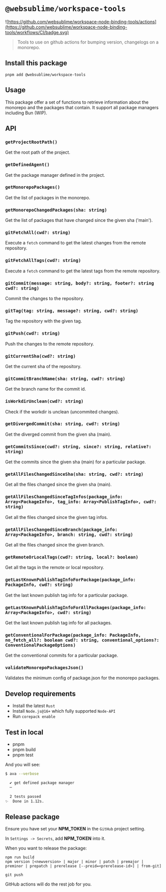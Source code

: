 # `@websublime/workspace-tools`

![https://github.com/websublime/workspace-node-binding-tools/actions](https://github.com/websublime/workspace-node-binding-tools/workflows/CI/badge.svg)

> Tools to use on github actions for bumping version, changelogs on a monorepo.

## Install this package

```
pnpm add @websublime/workspace-tools
```

## Usage

This package offer a set of functions to retrieve information about the monorepo and the packages that contain. It support all package managers including Bun (WIP).

## API

### `getProjectRootPath()`

Get the root path of the project.

### `getDefinedAgent()`

Get the package manager defined in the project.

### `getMonorepoPackages()`

Get the list of packages in the monorepo.

### `getMonorepoChangedPackages(sha: string)`

Get the list of packages that have changed since the given sha ('main').

### `gitFetchAll(cwd?: string)`

Execute a `fetch` command to get the latest changes from the remote repository.

### `gitFetchAllTags(cwd?: string)`

Execute a `fetch` command to get the latest tags from the remote repository.

### `gitCommit(message: string, body?: string, footer?: string cwd?: string)`

Commit the changes to the repository.

### `gitTag(tag: string, message?: string, cwd?: string)`

Tag the repository with the given tag.

### `gitPush(cwd?: string)`

Push the changes to the remote repository.

### `gitCurrentSha(cwd?: string)`

Get the current sha of the repository.

### `gitCommitBranchName(sha: string, cwd?: string)`

Get the branch name for the commit id.

### `isWorkdirUnclean(cwd?: string)`

Check if the workdir is unclean (uncommited changes).

### `getDivergedCommit(sha: string, cwd?: string)`

Get the diverged commit from the given sha (main).

### `getCommitsSince(cwd?: string, since?: string, relative?: string)`

Get the commits since the given sha (main) for a particular package.

### `getAllFilesChangedSinceSha(sha: string, cwd?: string)`

Get all the files changed since the given sha (main).

### `getAllFilesChangedSinceTagInfos(package_info: Array<PackageInfo>, tag_info: Array<PublishTagInfo>, cwd?: string)`

Get all the files changed since the given tag infos.

### `getAllFilesChangedSinceBranch(package_info: Array<PackageInfo>, branch: string, cwd?: string)`

Get all the files changed since the given branch.

### `getRemoteOrLocalTags(cwd?: string, local?: boolean)`

Get all the tags in the remote or local repository.

### `getLastKnownPublishTagInfoForPackage(package_info: PackageInfo, cwd?: string)`

Get the last known publish tag info for a particular package.

### `getLastKnownPublishTagInfoForAllPackages(package_info: Array<PackageInfo>, cwd?: string)`

Get the last known publish tag info for all packages.

### `getConventionalForPackage(package_info: PackageInfo, no_fetch_all?: boolean cwd?: string, conventional_options?: ConventionalPackageOptions)`

Get the conventional commits for a particular package.

### `validateMonorepoPackagesJson()`

Validates the minimum config of package.json for the monorepo packages.

## Develop requirements

- Install the latest `Rust`
- Install `Node.js@16+` which fully supported `Node-API`
- Run `corepack enable`

## Test in local

- pnpm
- pnpm build
- pnpm test

And you will see:

```bash
$ ava --verbose

  ✔ get defined package manager
  ─

  2 tests passed
✨  Done in 1.12s.
```

## Release package

Ensure you have set your **NPM_TOKEN** in the `GitHub` project setting.

In `Settings -> Secrets`, add **NPM_TOKEN** into it.

When you want to release the package:

```
npm run build
npm version [<newversion> | major | minor | patch | premajor | preminor | prepatch | prerelease [--preid=<prerelease-id>] | from-git]

git push
```

GitHub actions will do the rest job for you.
